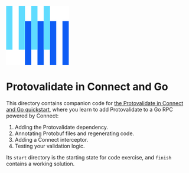 ![The Buf logo](https://raw.githubusercontent.com/bufbuild/protovalidate/main/.github/buf-logo.svg)

# Protovalidate in Connect and Go

This directory contains companion code for [the Protovalidate in Connect and Go quickstart][documentation], where you learn to add Protovalidate to a Go RPC powered by Connect:

1. Adding the Protovalidate dependency.
2. Annotating Protobuf files and regenerating code.
3. Adding a Connect interceptor.
4. Testing your validation logic.

Its `start` directory is the starting state for code exercise, and `finish` contains a working solution.

[documentation]: https://buf.build/docs/protovalidate/how-to/connect-go/
